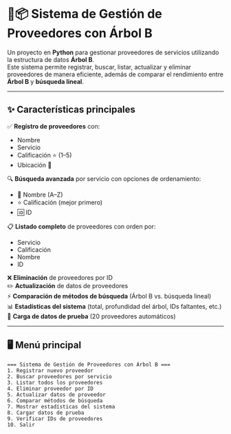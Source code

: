 # 🌳📦 Sistema de Gestión de Proveedores con Árbol B  

Un proyecto en **Python** para gestionar proveedores de servicios utilizando la estructura de datos **Árbol B**.  
Este sistema permite registrar, buscar, listar, actualizar y eliminar proveedores de manera eficiente, además de comparar el rendimiento entre **Árbol B** y **búsqueda lineal**.  

---

## ✨ Características principales  

✅ **Registro de proveedores** con:
- Nombre  
- Servicio  
- Calificación ⭐ (1–5)  
- Ubicación 📍  

🔍 **Búsqueda avanzada** por servicio con opciones de ordenamiento:  
- 🔡 Nombre (A–Z)  
- ⭐ Calificación (mejor primero)  
- 🆔 ID  

📋 **Listado completo** de proveedores con orden por:
- Servicio  
- Calificación  
- Nombre  
- ID  

❌ **Eliminación** de proveedores por ID  
✏️ **Actualización** de datos de proveedores  
⚡ **Comparación de métodos de búsqueda** (Árbol B vs. búsqueda lineal)  
📊 **Estadísticas del sistema** (total, profundidad del árbol, IDs faltantes, etc.)  
🧪 **Carga de datos de prueba** (20 proveedores automáticos)  

---

## 🖥️ Menú principal  

```text
=== Sistema de Gestión de Proveedores con Árbol B ===
1. Registrar nuevo proveedor
2. Buscar proveedores por servicio
3. Listar todos los proveedores
4. Eliminar proveedor por ID
5. Actualizar datos de proveedor
6. Comparar métodos de búsqueda
7. Mostrar estadísticas del sistema
8. Cargar datos de prueba
9. Verificar IDs de proveedores
10. Salir
